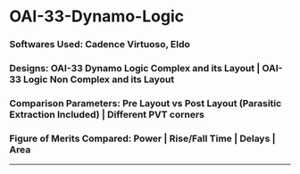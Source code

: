 # OAI-33-Dynamo-Logic
### Softwares Used: Cadence Virtuoso, Eldo
### Designs: OAI-33 Dynamo Logic Complex and its Layout | OAI-33 Logic Non Complex and its Layout
### Comparison Parameters: Pre Layout vs Post Layout (Parasitic Extraction Included) | Different PVT corners 
### Figure of Merits Compared: Power | Rise/Fall Time | Delays | Area 
--------------------------------------------------------------------------------------------------------------------------------

